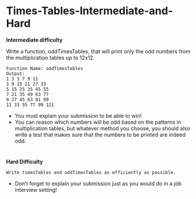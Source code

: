 # Times-Tables-Intermediate-and-Hard

<b>Intermediate difficulty</b>

 Write a function, oddTimesTables, that will print only the odd numbers from the multiplication tables up to 12x12.

    Function Name: oddTimesTables
    Output:
    1 3 5 7 9 11
    3 9 15 21 27 33
    5 15 25 35 45 55
    7 21 35 49 63 77
    9 27 45 63 81 99
    11 33 55 77 99 121
    
- You must explain your submission to be able to win!
- You can reason which numbers will be odd based on the patterns in multiplication tables, but whatever method you choose, you should also write a test that makes sure that the numbers to be printed are indeed odd.

#

<b>Hard Difficulty</b>

    Write timesTables and oddTimesTables as efficiently as possible.

- Don’t forget to explain your submission just as you would do in a job interview setting!
